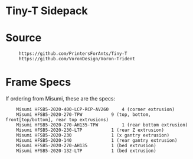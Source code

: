 # Tiny-T Sidepack

# Source
         https://github.com/PrintersForAnts/Tiny-T
         https://github.com/VoronDesign/Voron-Trident

# Frame Specs
If ordering from Misumi, these are the specs:

        Misumi HFSB5-2020-400-LCP-RCP-AV260		4 (corner extrusion)
        Misumi HFSB5-2020-270-TPW 			9 (top, bottom, front[top/bottom], rear top extrusions)
        Misumi HFSB5-2020-270-AH135-TPW 		1 (rear bottom extrusion)
        Misumi HFSB5-2020-230-LTP			1 (rear Z extrusion)
        Misumi HFSB5-2020-230				1 (x gantry extrusion)
        Misumi HFSB5-2020-140				1 (rear gantry extrusion)
        Misumi HFSB5-2020-270-AH135			1 (bed extrusion)
        Misumi HFSB5-2020-132-LTP			1 (bed extrusion)
